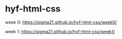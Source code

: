# hyf-html-css
week 0: https://sigma21.github.io/hyf-html-css/week0/

week 1: https://sigma21.github.io/hyf-html-css/week1/
